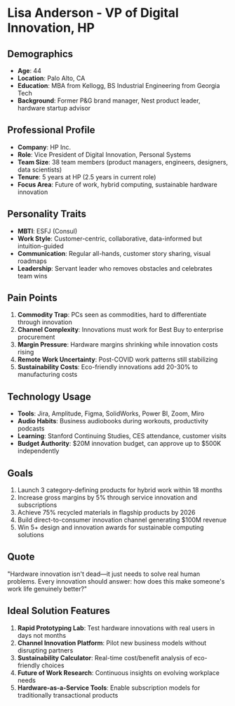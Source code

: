 # Lisa Anderson - VP of Digital Innovation, HP

## Demographics
- **Age**: 44
- **Location**: Palo Alto, CA
- **Education**: MBA from Kellogg, BS Industrial Engineering from Georgia Tech
- **Background**: Former P&G brand manager, Nest product leader, hardware startup advisor

## Professional Profile
- **Company**: HP Inc.
- **Role**: Vice President of Digital Innovation, Personal Systems
- **Team Size**: 38 team members (product managers, engineers, designers, data scientists)
- **Tenure**: 5 years at HP (2.5 years in current role)
- **Focus Area**: Future of work, hybrid computing, sustainable hardware innovation

## Personality Traits
- **MBTI**: ESFJ (Consul)
- **Work Style**: Customer-centric, collaborative, data-informed but intuition-guided
- **Communication**: Regular all-hands, customer story sharing, visual roadmaps
- **Leadership**: Servant leader who removes obstacles and celebrates team wins

## Pain Points
1. **Commodity Trap**: PCs seen as commodities, hard to differentiate through innovation
2. **Channel Complexity**: Innovations must work for Best Buy to enterprise procurement
3. **Margin Pressure**: Hardware margins shrinking while innovation costs rising
4. **Remote Work Uncertainty**: Post-COVID work patterns still stabilizing
5. **Sustainability Costs**: Eco-friendly innovations add 20-30% to manufacturing costs

## Technology Usage
- **Tools**: Jira, Amplitude, Figma, SolidWorks, Power BI, Zoom, Miro
- **Audio Habits**: Business audiobooks during workouts, productivity podcasts
- **Learning**: Stanford Continuing Studies, CES attendance, customer visits
- **Budget Authority**: $20M innovation budget, can approve up to $500K independently

## Goals
1. Launch 3 category-defining products for hybrid work within 18 months
2. Increase gross margins by 5% through service innovation and subscriptions
3. Achieve 75% recycled materials in flagship products by 2026
4. Build direct-to-consumer innovation channel generating $100M revenue
5. Win 5+ design and innovation awards for sustainable computing solutions

## Quote
"Hardware innovation isn't dead—it just needs to solve real human problems. Every innovation should answer: how does this make someone's work life genuinely better?"

## Ideal Solution Features
1. **Rapid Prototyping Lab**: Test hardware innovations with real users in days not months
2. **Channel Innovation Platform**: Pilot new business models without disrupting partners
3. **Sustainability Calculator**: Real-time cost/benefit analysis of eco-friendly choices
4. **Future of Work Research**: Continuous insights on evolving workplace needs
5. **Hardware-as-a-Service Tools**: Enable subscription models for traditionally transactional products